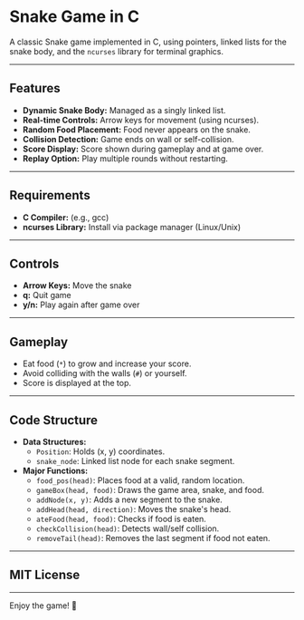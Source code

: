 # Snake Game in C 

A classic Snake game implemented in C, using pointers, linked lists for the snake body, and the `ncurses` library for terminal graphics.

---

## Features

- **Dynamic Snake Body:** Managed as a singly linked list.
- **Real-time Controls:** Arrow keys for movement (using ncurses).
- **Random Food Placement:** Food never appears on the snake.
- **Collision Detection:** Game ends on wall or self-collision.
- **Score Display:** Score shown during gameplay and at game over.
- **Replay Option:** Play multiple rounds without restarting.

---

## Requirements

- **C Compiler:** (e.g., gcc)
- **ncurses Library:** Install via package manager (Linux/Unix)


---

## Controls

- **Arrow Keys:** Move the snake
- **q:** Quit game
- **y/n:** Play again after game over

---

## Gameplay

- Eat food (`*`) to grow and increase your score.
- Avoid colliding with the walls (`#`) or yourself.
- Score is displayed at the top.

---

## Code Structure

- **Data Structures:**
    - `Position`: Holds (x, y) coordinates.
    - `snake_node`: Linked list node for each snake segment.
- **Major Functions:**
    - `food_pos(head)`: Places food at a valid, random location.
    - `gameBox(head, food)`: Draws the game area, snake, and food.
    - `addNode(x, y)`: Adds a new segment to the snake.
    - `addHead(head, direction)`: Moves the snake's head.
    - `ateFood(head, food)`: Checks if food is eaten.
    - `checkCollision(head)`: Detects wall/self collision.
    - `removeTail(head)`: Removes the last segment if food not eaten.

---

##  MIT License
---

Enjoy the game! 🐍




